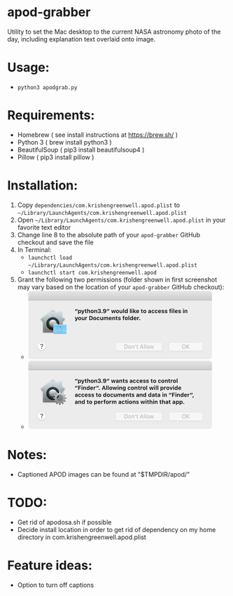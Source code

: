 apod-grabber
============
Utility to set the Mac desktop to the current NASA astronomy photo of the day, including explanation text overlaid onto image.

# Usage:
 - `python3 apodgrab.py`

# Requirements:
 - Homebrew ( see install instructions at https://brew.sh/ )
 - Python 3 ( brew install python3 )
 - BeautifulSoup ( pip3 install beautifulsoup4 )
 - Pillow ( pip3 install pillow )

# Installation:
 1. Copy `dependencies/com.krishengreenwell.apod.plist` to `~/Library/LaunchAgents/com.krishengreenwell.apod.plist`
 2. Open `~/Library/LaunchAgents/com.krishengreenwell.apod.plist` in your favorite text editor
 3. Change line 8 to the absolute path of your `apod-grabber` GitHub checkout and save the file
 4. In Terminal:
    - `launchctl load ~/Library/LaunchAgents/com.krishengreenwell.apod.plist`
    - `launchctl start com.krishengreenwell.apod`
 5. Grant the following two permissions (folder shown in first screenshot may vary based on the location of your `apod-grabber` GitHub checkout):
    - ![documents folder permission request](docs/python3-documents-folder.png)
    - ![finder permission request](docs/python3-finder.png)

# Notes:
 - Captioned APOD images can be found at "$TMPDIR/apod/"
 
# TODO:
 - Get rid of apodosa.sh if possible
 - Decide install location in order to get rid of dependency on my home directory in com.krishengreenwell.apod.plist

# Feature ideas:
 - Option to turn off captions
